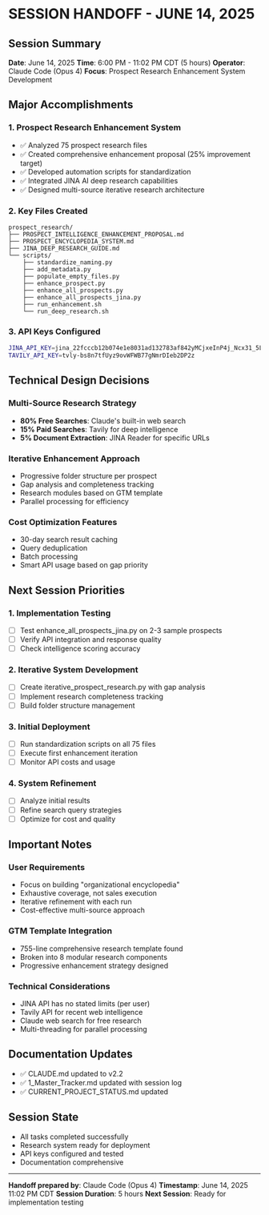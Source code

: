 # SESSION HANDOFF - JUNE 14, 2025

## Session Summary
**Date**: June 14, 2025
**Time**: 6:00 PM - 11:02 PM CDT (5 hours)
**Operator**: Claude Code (Opus 4)
**Focus**: Prospect Research Enhancement System Development

## Major Accomplishments

### 1. Prospect Research Enhancement System
- ✅ Analyzed 75 prospect research files
- ✅ Created comprehensive enhancement proposal (25% improvement target)
- ✅ Developed automation scripts for standardization
- ✅ Integrated JINA AI deep research capabilities
- ✅ Designed multi-source iterative research architecture

### 2. Key Files Created
```
prospect_research/
├── PROSPECT_INTELLIGENCE_ENHANCEMENT_PROPOSAL.md
├── PROSPECT_ENCYCLOPEDIA_SYSTEM.md
├── JINA_DEEP_RESEARCH_GUIDE.md
└── scripts/
    ├── standardize_naming.py
    ├── add_metadata.py
    ├── populate_empty_files.py
    ├── enhance_prospect.py
    ├── enhance_all_prospects.py
    ├── enhance_all_prospects_jina.py
    ├── run_enhancement.sh
    └── run_deep_research.sh
```

### 3. API Keys Configured
```bash
JINA_API_KEY=jina_22fcccb12b074e1e8031ad132783af842yMCjxeInP4j_Ncx31_5LAPEdt0q
TAVILY_API_KEY=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
```

## Technical Design Decisions

### Multi-Source Research Strategy
- **80% Free Searches**: Claude's built-in web search
- **15% Paid Searches**: Tavily for deep intelligence
- **5% Document Extraction**: JINA Reader for specific URLs

### Iterative Enhancement Approach
- Progressive folder structure per prospect
- Gap analysis and completeness tracking
- Research modules based on GTM template
- Parallel processing for efficiency

### Cost Optimization Features
- 30-day search result caching
- Query deduplication
- Batch processing
- Smart API usage based on gap priority

## Next Session Priorities

### 1. Implementation Testing
- [ ] Test enhance_all_prospects_jina.py on 2-3 sample prospects
- [ ] Verify API integration and response quality
- [ ] Check intelligence scoring accuracy

### 2. Iterative System Development
- [ ] Create iterative_prospect_research.py with gap analysis
- [ ] Implement research completeness tracking
- [ ] Build folder structure management

### 3. Initial Deployment
- [ ] Run standardization scripts on all 75 files
- [ ] Execute first enhancement iteration
- [ ] Monitor API costs and usage

### 4. System Refinement
- [ ] Analyze initial results
- [ ] Refine search query strategies
- [ ] Optimize for cost and quality

## Important Notes

### User Requirements
- Focus on building "organizational encyclopedia"
- Exhaustive coverage, not sales execution
- Iterative refinement with each run
- Cost-effective multi-source approach

### GTM Template Integration
- 755-line comprehensive research template found
- Broken into 8 modular research components
- Progressive enhancement strategy designed

### Technical Considerations
- JINA API has no stated limits (per user)
- Tavily API for recent web intelligence
- Claude web search for free research
- Multi-threading for parallel processing

## Documentation Updates
- ✅ CLAUDE.md updated to v2.2
- ✅ 1_Master_Tracker.md updated with session log
- ✅ CURRENT_PROJECT_STATUS.md updated

## Session State
- All tasks completed successfully
- Research system ready for deployment
- API keys configured and tested
- Documentation comprehensive

---

**Handoff prepared by**: Claude Code (Opus 4)
**Timestamp**: June 14, 2025 11:02 PM CDT
**Session Duration**: 5 hours
**Next Session**: Ready for implementation testing
